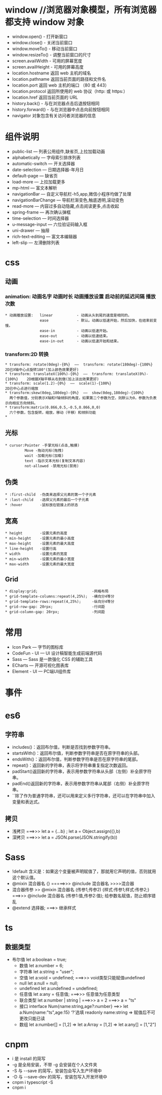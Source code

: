 # window	//浏览器对象模型，所有浏览器都支持 window 对象
  * window.open() - 打开新窗口
  * window.close() - 关闭当前窗口
  * window.moveTo() - 移动当前窗口
  * window.resizeTo() - 调整当前窗口的尺寸
  * screen.availWidth - 可用的屏幕宽度
  * screen.availHeight - 可用的屏幕高度
  * location.hostname 返回 web 主机的域名
  * location.pathname 返回当前页面的路径和文件名
  * location.port 返回 web 主机的端口 （80 或 443）
  * location.protocol 返回所使用的 web 协议（http: 或 https:）
  * location.href 返回当前页面的 URL
  * history.back() - 与在浏览器点击后退按钮相同
  * history.forward() - 与在浏览器中点击向前按钮相同
  * navigator 对象包含有关访问者浏览器的信息
# 组件说明
 * public-list 					— 列表公用组件,缺省页,上拉加载动画
 * alphabetically				— 字母索引排序列表
 * automatic-switch 			— 开关选择器
 * date-selection				— 日期选择器-年月日
 * default-page					— 缺省页
 * load-more					— 上拉加载更多
 * mp-html						— 富文本解析
 * navigationBar				— 自定义导航栏-h5,app,微信小程序均做了处理
 * navigationBarChange			— 导航栏渐变色,触底透明,滚动变色
 * read-more					— 内容过多自动隐藏,点击阅读更多,点击收起
 * spring-frame					— 再次确认弹框
 * time-selection				— 时间选择器
 * u-message-input				— 六位验证码输入框
 * uni-drawer					— 抽屉
 * rich-text-editing			— 富文本编辑器
 * left-slip					— 左滑删除列表
# css
 ## 动画
  ### animation: 动画名字 动画时长 动画播放设置 启动前的延迟间隔 播放次数
	* 动画播放设置:	linear		 	 - 动画从头到尾的速度是相同的。
					ease			 - 默认。动画以低速开始，然后加快，在结束前变慢。
					ease-in			 - 动画以低速开始。
					ease-out		 - 动画以低速结束。
					ease-in-out	     - 动画以低速开始和结束。
  ### transform:2D 转换
	* transform: rotate(0deg)-{0%}  ——  transform: rotate(180deg)-{100%}		2D已X轴中心点旋转180°(加上颜色效果更好)
	* transform: translateX(100%)-{0%}  ——  transform: translateX(0%)-{100%}	2D根据X轴平移从右到做(加上淡出效果更好)
	* transform: scale(1.2)-{0%}  ——  scale(1)-{100%}							2D已中心点进行缩放
	* transform:skew(0deg,180deg)-{0%}  ——  skew(0deg,180deg)-{100%}
	  两个参数值，分别表示X轴和Y轴倾斜的角度，如果第二个参数为空，则默认为0，参数为负表示向相反方向倾斜。
	* transform:matrix(0.866,0.5,-0.5,0.866,0,0)
	  六个参数，包含旋转，缩放，移动（平移）和倾斜功能
	*
	 
 ## 光标
	* cursor:Pointer -手掌光标(点击,触摸)
			 Move -拖动光标(拖拽)
			 wait -加载光标(加载)
			 text -指示文本光标(复制文本内容)
			 not-allowed -禁用光标(禁用)
 ## 伪类
	* :first-child 	-伪类来选择父元素的第一个子元素
	* :last-child 	-选择父元素的最后一个子元素
	* :hover 		-鼠标放在链接上的状态
 ## 宽高
	* height 		-设置元素的高度
	* min-height	-设置元素的最小高度
	* max-height	-设置元素的最大高度
	* line-height	-设置行高
	* width			-设置元素的宽度
	* min-width		-设置元素的最小宽度
	* max-width		-设置元素的最大宽度
 ## Grid
	* display:grid;							-网格布局
	* grid-template-columns:repeat(4,25%);	-横向分4等分
	* grid-template-rows:repeat(4,25%);		-纵向分4等分
	* grid-row-gap: 20rpx;					-行间距
	* grid-column-gap: 20rpx;				-列间距
# 常用
 * Icon Park   		— 字节的图标库
 * CodeFun - UI		— UI 设计稿智能生成前端源代码
 * Sass				— Sass 是一款强化 CSS 的辅助工具
 * ECharts			— 开源可视化图表库
 * Element - UI		— PC端UI组件库
# 事件


# es6
 ## 字符串
  * includes()：返回布尔值，判断是否找到参数字符串。
  * startsWith()：返回布尔值，判断参数字符串是否在原字符串的头部。
  * endsWith()：返回布尔值，判断参数字符串是否在原字符串的尾部。
  * repeat()：返回新的字符串，表示将字符串重复指定次数返回。
  * padStart()返回新的字符串，表示用参数字符串从头部（左侧）补全原字符串。
  * padEnd()返回新的字符串，表示用参数字符串从尾部（右侧）补全原字符串。
  * ``除了作为普通字符串，还可以用来定义多行字符串，还可以在字符串中加入变量和表达式。
 ##	拷贝
  * 浅拷贝 ===>>> let a = {...b} ; let a = Object.assign({},b)
  * 深拷贝 ===>>> let a = JSON.parse(JSON.stringify(b))
# Sass
 * !default 含义是：如果这个变量被声明赋值了，那就用它声明的值，否则就用这个默认值。
 * @mixin 混合器名 {}   =====>>> @include 混合器名     >>>>混合器
 * 混合器传参 >> @mixin 混合器名 (传参1,传参2) {样式:传参1;样式:传参2;} ===>>>
             @include 混合器名 (传参1:值,传参2:值); 给参数名赋值，防止顺序错乱
 * @extend 选择器; ===>> 继承样式

# ts
 ## 数据类型
  * 布尔值 		let a:boolean = true;
	* 数值   		let a:number = 6;
	* 字符串 		let a:string = "user";
	* 空值   		let a:void = undefined; ===>>> void类型只能赋值undefined
	* null			let a:null = null;
	* undefined let a:undefined = undefined;
	* 任意值		 let a:any = 任意值;	===>>>	任意值为任意类型
	* 联合类型	 let a:number | string |  ===>>> a = 2 ===>> a = "ts"
	* 接口  		interface Num{name:string,age?:number} ==>> let a:Num{name:"ts",age:15}  ‘?’选填
							readonly name:string  => 赋值后不可更改只能已读
	* 数组			let a:number[] = [1,2]	=>	let a:Array<number> = [1,2] =>	let a:any[] = [1,"2"]
# cnpm
  * i 是 install 的简写
  * -g 是全局安装，不带 -g 会安装在个人文件夹
  * -S 与 --save 的简写，安装包会写入生产环境中
  * -D 与 --save-dev 的简写，安装包写入开发环境中
  * cnpm i typescript -S 
  * cnpm i


 
